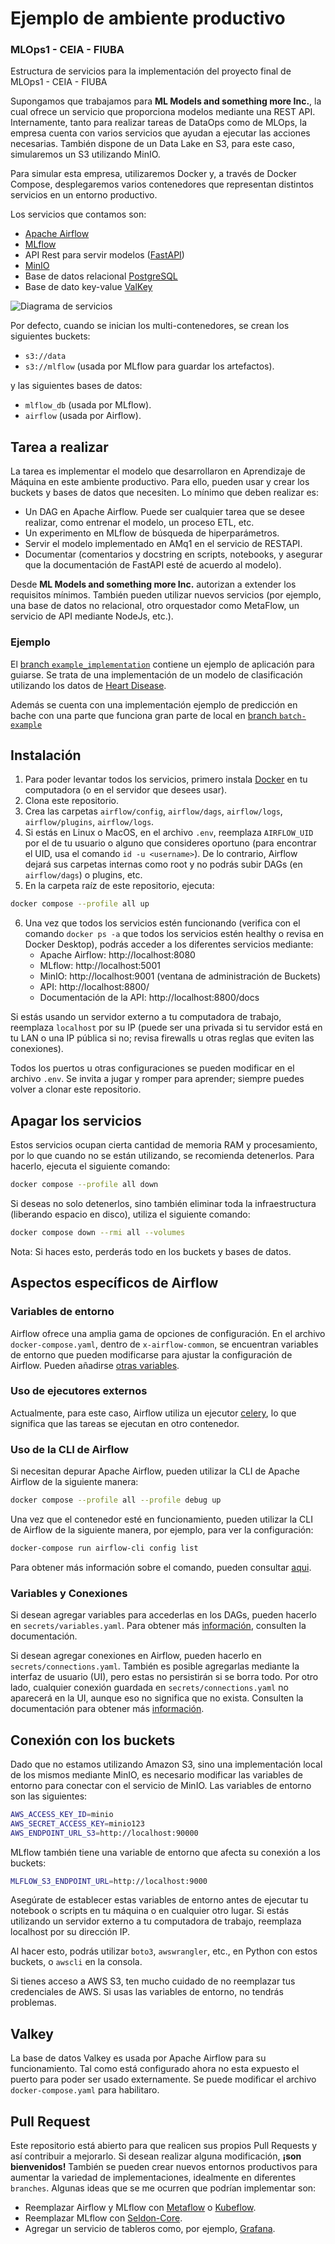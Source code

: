 # Ejemplo de ambiente productivo
### MLOps1 - CEIA - FIUBA
Estructura de servicios para la implementación del proyecto final de MLOps1 - CEIA - FIUBA

Supongamos que trabajamos para **ML Models and something more Inc.**, la cual ofrece un servicio que proporciona modelos mediante una REST API. Internamente, tanto para realizar tareas de DataOps como de MLOps, la empresa cuenta con varios servicios que ayudan a ejecutar las acciones necesarias. También dispone de un Data Lake en S3, para este caso, simularemos un S3 utilizando MinIO.

Para simular esta empresa, utilizaremos Docker y, a través de Docker Compose, desplegaremos varios contenedores que representan distintos servicios en un entorno productivo.

Los servicios que contamos son:
- [Apache Airflow](https://airflow.apache.org/)
- [MLflow](https://mlflow.org/)
- API Rest para servir modelos ([FastAPI](https://fastapi.tiangolo.com/))
- [MinIO](https://min.io/)
- Base de datos relacional [PostgreSQL](https://www.postgresql.org/)
- Base de dato key-value [ValKey](https://valkey.io/) 

![Diagrama de servicios](final_assign.png)

Por defecto, cuando se inician los multi-contenedores, se crean los siguientes buckets:

- `s3://data`
- `s3://mlflow` (usada por MLflow para guardar los artefactos).

y las siguientes bases de datos:

- `mlflow_db` (usada por MLflow).
- `airflow` (usada por Airflow).

## Tarea a realizar

La tarea es implementar el modelo que desarrollaron en Aprendizaje de Máquina en este ambiente productivo. Para ello, pueden usar y crear los buckets y bases de datos que necesiten. Lo mínimo que deben realizar es:

- Un DAG en Apache Airflow. Puede ser cualquier tarea que se desee realizar, como entrenar el modelo, un proceso ETL, etc.
- Un experimento en MLflow de búsqueda de hiperparámetros.
- Servir el modelo implementado en AMq1 en el servicio de RESTAPI.
- Documentar (comentarios y docstring en scripts, notebooks, y asegurar que la documentación de FastAPI esté de acuerdo al modelo).

Desde **ML Models and something more Inc.** autorizan a extender los requisitos mínimos. También pueden utilizar nuevos servicios (por ejemplo, una base de datos no relacional, otro orquestador como MetaFlow, un servicio de API mediante NodeJs, etc.).

### Ejemplo 

El [branch `example_implementation`](https://github.com/facundolucianna/amq2-service-ml/tree/example_implementation) contiene un ejemplo de aplicación para guiarse. Se trata de una implementación de un modelo de clasificación utilizando los datos de [Heart Disease](https://archive.ics.uci.edu/dataset/45/heart+disease).

Además se cuenta con una implementación ejemplo de predicción en bache con una parte que funciona gran parte de local en [branch `batch-example`](https://github.com/facundolucianna/amq2-service-ml/tree/example_implementation)

## Instalación

1. Para poder levantar todos los servicios, primero instala [Docker](https://docs.docker.com/engine/install/) en tu computadora (o en el servidor que desees usar).
2. Clona este repositorio.
3. Crea las carpetas `airflow/config`, `airflow/dags`, `airflow/logs`, `airflow/plugins`, `airflow/logs`.
4. Si estás en Linux o MacOS, en el archivo `.env`, reemplaza `AIRFLOW_UID` por el de tu usuario o alguno que consideres oportuno (para encontrar el UID, usa el comando `id -u <username>`). De lo contrario, Airflow dejará sus carpetas internas como root y no podrás subir DAGs (en `airflow/dags`) o plugins, etc.
5. En la carpeta raíz de este repositorio, ejecuta:

```bash
docker compose --profile all up
```

6. Una vez que todos los servicios estén funcionando (verifica con el comando `docker ps -a` que todos los servicios estén healthy o revisa en Docker Desktop), podrás acceder a los diferentes servicios mediante:
   - Apache Airflow: http://localhost:8080
   - MLflow: http://localhost:5001
   - MinIO: http://localhost:9001 (ventana de administración de Buckets)
   - API: http://localhost:8800/
   - Documentación de la API: http://localhost:8800/docs

Si estás usando un servidor externo a tu computadora de trabajo, reemplaza `localhost` por su IP (puede ser una privada si tu servidor está en tu LAN o una IP pública si no; revisa firewalls u otras reglas que eviten las conexiones).

Todos los puertos u otras configuraciones se pueden modificar en el archivo `.env`. Se invita a jugar y romper para aprender; siempre puedes volver a clonar este repositorio.

## Apagar los servicios

Estos servicios ocupan cierta cantidad de memoria RAM y procesamiento, por lo que cuando no se están utilizando, se recomienda detenerlos. Para hacerlo, ejecuta el siguiente comando:

```bash
docker compose --profile all down
```

Si deseas no solo detenerlos, sino también eliminar toda la infraestructura (liberando espacio en disco), utiliza el siguiente comando:

```bash
docker compose down --rmi all --volumes
```

Nota: Si haces esto, perderás todo en los buckets y bases de datos.

## Aspectos específicos de Airflow

### Variables de entorno
Airflow ofrece una amplia gama de opciones de configuración. En el archivo `docker-compose.yaml`, dentro de `x-airflow-common`, se encuentran variables de entorno que pueden modificarse para ajustar la configuración de Airflow. Pueden añadirse [otras variables](https://airflow.apache.org/docs/apache-airflow/stable/configurations-ref.html).

### Uso de ejecutores externos
Actualmente, para este caso, Airflow utiliza un ejecutor [celery](https://airflow.apache.org/docs/apache-airflow/stable/core-concepts/executor/celery.html), lo que significa que las tareas se ejecutan en otro contenedor. 

### Uso de la CLI de Airflow

Si necesitan depurar Apache Airflow, pueden utilizar la CLI de Apache Airflow de la siguiente manera:

```bash
docker compose --profile all --profile debug up
```

Una vez que el contenedor esté en funcionamiento, pueden utilizar la CLI de Airflow de la siguiente manera, 
por ejemplo, para ver la configuración:

```bash
docker-compose run airflow-cli config list      
```

Para obtener más información sobre el comando, pueden consultar [aqui](https://airflow.apache.org/docs/apache-airflow/stable/cli-and-env-variables-ref.html).

### Variables y Conexiones

Si desean agregar variables para accederlas en los DAGs, pueden hacerlo en `secrets/variables.yaml`. Para obtener más [información](https://airflow.apache.org/docs/apache-airflow/stable/core-concepts/variables.html), 
consulten la documentación.

Si desean agregar conexiones en Airflow, pueden hacerlo en `secrets/connections.yaml`. También es posible agregarlas mediante la interfaz de usuario (UI), pero estas no persistirán si se borra todo. Por otro lado, cualquier conexión guardada en `secrets/connections.yaml` no aparecerá en la UI, aunque eso no significa que no exista. Consulten la documentación para obtener más 
[información](https://airflow.apache.org/docs/apache-airflow/stable/authoring-and-scheduling/connections.html).

## Conexión con los buckets

Dado que no estamos utilizando Amazon S3, sino una implementación local de los mismos mediante MinIO, es necesario modificar las variables de entorno para conectar con el servicio de MinIO. Las variables de entorno son las siguientes:

```bash
AWS_ACCESS_KEY_ID=minio   
AWS_SECRET_ACCESS_KEY=minio123 
AWS_ENDPOINT_URL_S3=http://localhost:90000
```

MLflow también tiene una variable de entorno que afecta su conexión a los buckets:

```bash
MLFLOW_S3_ENDPOINT_URL=http://localhost:9000
```
Asegúrate de establecer estas variables de entorno antes de ejecutar tu notebook o scripts en tu máquina o en cualquier otro lugar. Si estás utilizando un servidor externo a tu computadora de trabajo, reemplaza localhost por su dirección IP.

Al hacer esto, podrás utilizar `boto3`, `awswrangler`, etc., en Python con estos buckets, o `awscli` en la consola.

Si tienes acceso a AWS S3, ten mucho cuidado de no reemplazar tus credenciales de AWS. Si usas las variables de entorno, no tendrás problemas.

## Valkey

La base de datos Valkey es usada por Apache Airflow para su funcionamiento. Tal como está configurado ahora no esta expuesto el puerto para poder ser usado externamente. Se puede modificar el archivo `docker-compose.yaml` para habilitaro.

## Pull Request

Este repositorio está abierto para que realicen sus propios Pull Requests y así contribuir a mejorarlo. Si desean realizar alguna modificación, **¡son bienvenidos!** También se pueden crear nuevos entornos productivos para aumentar la variedad de implementaciones, idealmente en diferentes `branches`. Algunas ideas que se me ocurren que podrían implementar son:

- Reemplazar Airflow y MLflow con [Metaflow](https://metaflow.org/) o [Kubeflow](https://www.kubeflow.org).
- Reemplazar MLflow con [Seldon-Core](https://github.com/SeldonIO/seldon-core).
- Agregar un servicio de tableros como, por ejemplo, [Grafana](https://grafana.com).
